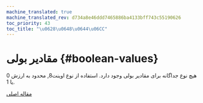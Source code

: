 ```yaml
---
machine_translated: true
machine_translated_rev: d734a8e46ddd7465886ba4133bff743c55190626
toc_priority: 43
toc_title: "\u0628\u0648\u0644\u06CC"
---
```


# مقادیر بولی {#boolean-values}

هیچ نوع جداگانه برای مقادیر بولی وجود دارد. استفاده از نوع اوینت8, محدود به ارزش 0 یا 1.

[مقاله اصلی](https://clickhouse.tech/docs/en/data_types/boolean/) <!--hide-->
